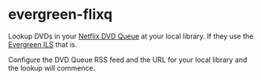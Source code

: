 evergreen-flixq
===============

Lookup DVDs in your [Netflix DVD Queue](http://dvd.netflix.com/Queue?lnkctr=mhbque&qtype=DD) at your local library.  If they use the [Evergreen ILS](http://evergreen-ils.org/) that is.


Configure the DVD Queue RSS feed and the URL for your local library and the lookup will commence.
